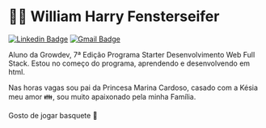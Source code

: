 # :man_technologist: William Harry Fensterseifer

[![Linkedin Badge](https://img.shields.io/badge/-LinkedIn-blue?style=for-the-badge&logo=Linkedin&logoColor=white&link=https://www.linkedin.com/in/william-fensterseifer-467170198/)](https://www.linkedin.com/in/william-fensterseifer-467170198/)
[![Gmail Badge](https://img.shields.io/badge/-Gmail-c14438?style=for-the-badge&logo=Gmail&logoColor=white&link=mailto:will.fenster@gmail.com)](mailto:will.fenster@gmail.com)

Aluno da Growdev, 7ª Edição Programa Starter Desenvolvimento Web Full Stack.
Estou no começo do programa, aprendendo e desenvolvendo em html.

Nas horas vagas sou pai da Princesa Marina Cardoso, casado com a Késia meu amor 👪, sou muito apaixonado pela minha Família.

Gosto de jogar basquete 🏀


<!--
**WillFens/WillFens** is a ✨ _special_ ✨ repository because its `README.md` (this file) appears on your GitHub profile.

Here are some ideas to get you started:

- 🔭 I’m currently working on 
- 🌱 I’m currently learning ...
- 👯 I’m looking to collaborate on ...
- 🤔 I’m looking for help with ...
- 💬 Ask me about ...
- 📫 How to reach me: ...
- 😄 Pronouns: ...
- ⚡ Fun fact: ...
-->
